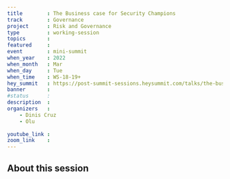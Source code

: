 ```yaml
---
title        : The Business case for Security Champions
track        : Governance
project      : Risk and Governance
type         : working-session
topics       :
featured     :
event        : mini-summit
when_year    : 2022
when_month   : Mar
when_day     : Tue
when_time    : WS-18-19+
hey_summit   : https://post-summit-sessions.heysummit.com/talks/the-business-case-for-security-champions/
banner       : 
#status      : 
description  :
organizers   :
    - Dinis Cruz
    - Olu
    
youtube_link : 
zoom_link    : 
---
```


## About this session
